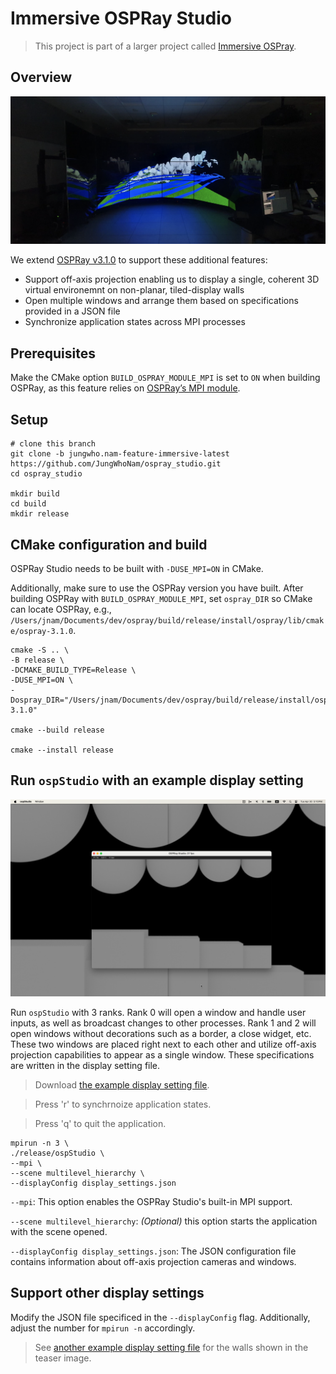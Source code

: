 # Immersive OSPRay Studio
> This project is part of a larger project called [Immersive OSPray](https://github.com/jungwhonam/ImmersiveOSPRay).

 ## Overview
![TACC Rattler](docs/sample/rattler.png)

We extend [OSPRay v3.1.0](https://github.com/RenderKit/ospray/releases/tag/v3.1.0) to support these additional features:
* Support off-axis projection enabling us to display a single, coherent 3D virtual environemnt on non-planar, tiled-display walls
* Open multiple windows and arrange them based on specifications provided in a JSON file
* Synchronize application states across MPI processes


## Prerequisites
Make the CMake option `BUILD_OSPRAY_MODULE_MPI` is set to `ON` when building OSPRay, as this feature relies on [OSPRay’s MPI module](https://github.com/RenderKit/ospray?tab=readme-ov-file#mpi-distributed-rendering).

## Setup
```shell
# clone this branch
git clone -b jungwho.nam-feature-immersive-latest https://github.com/JungWhoNam/ospray_studio.git
cd ospray_studio

mkdir build
cd build
mkdir release
```

## CMake configuration and build
OSPRay Studio needs to be built with `-DUSE_MPI=ON` in CMake.

Additionally, make sure to use the OSPRay version you have built. After building OSPRay with `BUILD_OSPRAY_MODULE_MPI`, set `ospray_DIR` so CMake can locate OSPRay, e.g., `/Users/jnam/Documents/dev/ospray/build/release/install/ospray/lib/cmake/ospray-3.1.0`.

```shell
cmake -S .. \
-B release \
-DCMAKE_BUILD_TYPE=Release \
-DUSE_MPI=ON \
-Dospray_DIR="/Users/jnam/Documents/dev/ospray/build/release/install/ospray/lib/cmake/ospray-3.1.0"

cmake --build release

cmake --install release
```

## Run `ospStudio` with an example display setting
![example](./docs/sample/example.png)

Run `ospStudio` with 3 ranks. Rank 0 will open a window and handle user inputs, as well as broadcast changes to other processes. Rank 1 and 2 will open windows without decorations such as a border, a close widget, etc. These two windows are placed right next to each other and utilize off-axis projection capabilities to appear as a single window. These specifications are written in the display setting file.

> Download [the example display setting file](./docs/sample//display_settings.json).

> Press 'r' to synchrnoize application states. 

> Press 'q' to quit the application.

```shell
mpirun -n 3 \
./release/ospStudio \
--mpi \
--scene multilevel_hierarchy \
--displayConfig display_settings.json
```

```--mpi```: This option enables the OSPRay Studio's built-in MPI support.

```--scene multilevel_hierarchy```: *(Optional)* this option starts the application with the scene opened.

````--displayConfig display_settings.json````: The JSON configuration file contains information about off-axis projection cameras and windows.

## Support other display settings
Modify the JSON file specificed in the `--displayConfig` flag. Additionally, adjust the number for `mpirun -n` accordingly.

> See [another example display setting file](./docs/sample/rattler.json) for the walls shown in the teaser image.